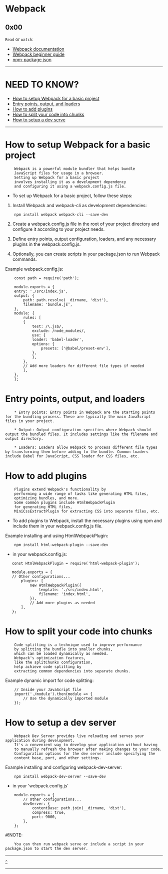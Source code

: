 # Webpack
[]() 0x00 []()
---

`Read` or `watch`:

* [Webpack documentation]()
* [Webpack beginner guide]()
* [npm-package.json]()
---

# NEED TO KNOW?
* [How to setup Webpack for a basic project]()
* [Entry points, output, and loaders]()
* [How to add plugins]()
* [How to split your code into chunks]()
* [How to setup a dev serve]()
---
# How to setup Webpack for a basic project
```
    Webpack is a powerful module bundler that helps bundle 
    JavaScript files for usage in a browser. 
    Setting up Webpack for a basic project 
    involves installing it as a development dependency 
    and configuring it using a webpack.config.js file.
```

* To set up Webpack for a basic project, follow these steps:

1. Install Webpack and webpack-cli as development dependencies:
```
    npm install webpack webpack-cli --save-dev

```
2. Create a webpack.config.js file in the root of your project directory and configure it according to your project needs.

3. Define entry points, output configuration, loaders, and any necessary plugins in the webpack.config.js.

4. Optionally, you can create scripts in your package.json to run Webpack commands.

Example webpack.config.js:
```
    const path = require('path');

    module.exports = {
    entry: './src/index.js',
    output: {
        path: path.resolve(__dirname, 'dist'),
        filename: 'bundle.js',
    },
    module: {
        rules: [
        {
            test: /\.js$/,
            exclude: /node_modules/,
            use: {
            loader: 'babel-loader',
            options: {
                presets: ['@babel/preset-env'],
            },
            },
        },
        // Add more loaders for different file types if needed
        ],
    },
    };
```


# Entry points, output, and loaders
```
    * Entry points: Entry points in Webpack are the starting points for the bundling process. These are typically the main JavaScript files in your project.

    * Output: Output configuration specifies where Webpack should output the bundled files. It includes settings like the filename and output directory.
    
    * Loaders: Loaders allow Webpack to process different file types by transforming them before adding to the bundle. Common loaders include Babel for JavaScript, CSS loader for CSS files, etc.
```


# How to add plugins
```
    Plugins extend Webpack's functionality by 
    performing a wide range of tasks like generating HTML files, 
    optimizing bundles, and more. 
    Some common plugins include HtmlWebpackPlugin 
    for generating HTML files, 
    MiniCssExtractPlugin for extracting CSS into separate files, etc.
```

* To add plugins to Webpack, install the necessary plugins using npm and include them in your webpack.config.js file.

Example installing and using HtmlWebpackPlugin:
```
    npm install html-webpack-plugin --save-dev

```
 * in your webpack.config.js:

 ```
    const HtmlWebpackPlugin = require('html-webpack-plugin');

    module.exports = {
    // Other configurations...
        plugins: [
            new HtmlWebpackPlugin({
                template: './src/index.html',
                filename: 'index.html',
            }),
            // Add more plugins as needed
        ],
    };

 ```

#  How to split your code into chunks
```
    Code splitting is a technique used to improve performance 
    by splitting the bundle into smaller chunks, 
    which can be loaded dynamically as needed. 
    Webpack's optimization features, 
    like the splitChunks configuration, 
    help achieve code splitting by 
    extracting common dependencies into separate chunks.
```

Example dynamic import for code splitting:

```
    // Inside your JavaScript file
    import('./module').then(module => {
        // Use the dynamically imported module
    });

```

# How to setup a dev server
```
    Webpack Dev Server provides live reloading and serves your application during development.
    It's a convenient way to develop your application without having
    to manually refresh the browser after making changes to your code.
    Configuration options for the dev server include specifying the 
    content base, port, and other settings.
```
Example installing and configuring webpack-dev-server:
```
    npm install webpack-dev-server --save-dev

```

* in your 'webpack.config.js'
```
    module.exports = {
        // Other configurations...
        devServer: {
            contentBase: path.join(__dirname, 'dist'),
            compress: true,
            port: 9000,
        },
    };

```
#!NOTE:

```
    You can then run webpack serve or include a script in your package.json to start the dev server.
```
---

[`^`](#need-to-know)

---